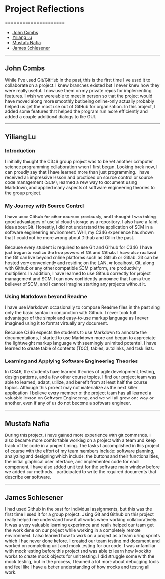  # Project Reflections
=====================
- [John Combs](#john-combs)
- [Yiliang Lu](#yiliang-lu)
- [Mustafa Nafia](#mustafa-nafia)
- [James Schlesener](#james-schlesener)

----------------------
 ## John Combs

While I've used Git/GitHub in the past, this is the first time I've used it to collaborate on a project. I knew branches
existed but I never knew how they were really useful. I now use them on my private repos for implementing features. I wish
we were able to meet in person so that the project would have moved along more smoothly but being online-only actually
probably helped us get the most use out of GitHub for organization. In this project, I added some features that helped
the program run more efficiently and added a couple additional dialogs to the GUI.

----------------------
 ## Yiliang Lu

### Introduction
I initially thought the C346 group project was to be yet another computer science programming collaboration when I first began. Looking back now, I can proudly say that I have learned more than just programming. I have received an impressive lesson and practiced on source control or source code management (SCM), learned a new way to document using Markdown, and applied many aspects of software engineering theories to the group project.

### My Journey with Source Control
I have used Github for other courses previously, and I thought I was taking good advantages of useful cloud storage as a repository. I also have a faint idea about Git. Honestly, I did not understand the application of SCM in a software engineering environment. Well, my C346 experience has shown that I could not be more wrong about Github and Git in the past.

Because every student is required to use Git and Github for C346, I have just begun to realize the true powers of Git and Github. I have also realized the Git can live beyond online platforms such as Github or Gitlab. Git can be hosted very conveniently and residing on the LAN, or localhost. Git, along with Github or any other compatible SCM platform, are productivity multipliers.  In addition, I have learned to use Github correctly for project management and SCM. I can now confidently announce that I am a true believer of SCM, and I cannot imagine starting any projects without it.

### Using Markdown beyond Readme
I have use Markdown occasionally to compose Readme files in the past sing only the basic syntax in conjunction with Github. I never took full advantages of the simple and easy-to-use markup language as I never imagined using it to format virtually any document.

Because C346 expects the students to use Markdown to annotate the documentations, I started to use Markdown more and began to appreciate the lightweight markup language with seemingly unlimited potential. I have learned to create table of contents (TOC), tables, autolinks, and task lists.

### Learning and Applying Software Engineering Theories 
In C346, the students have learned theories of agile development, testing, design patterns, and a few other course topics. I find our project team was able to learned, adapt, utilize, and benefit from at least half the course topics. Although this project may not materialize as the next killer application, I believe every member of the project team has all learned a valuable lesson on Software Engineering, and we will all grow one way or another, even if any of us do not become a software engineer.  

----------------------
 ## Mustafa Nafia

During this project, I have gained more experience with git commands. I also became more comfortable working on a project
with a team and keep track of the code in a proper timing. The tasks I accomplished in this project of course
with the effort of my team members include: software planning, analyzing and designing which include:
the buttons and their functionalities, the initial graphical user interface, and implemented code for each component.
I have also added unit test for the software main window before we added our methods.
I participated to write the required documents that describe our software.

----------------------
 ## James Schlesener

I had used Github in the past for individual assignments, but this was the first time I used it for a group project.  Using
Git and Github on this project really helped me understand how it all works when working collaboratively.  It was a very
valuable learning experience and really helped our team get the work done on our project while working in a completely remote
environment.  I also learned how to work on a project as a team using sprints which I had never done before.  I created
our team testing.md document and worked on completing unit and mock testing for our code.  I was unfamiliar with mock testing
before this project and was able to learn how Mockito works to create mock objects for unit testing.  I did struggle some
with the mock testing, but in the process, I learned a lot more about debugging tools and feel like I have a better understanding
of how mocks and testing all work.